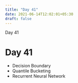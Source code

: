 ```yaml
---
title: "Day 41"
date: 2021-06-14T12:02:01+05:30
draft: false
---
```


Day 41

# Day 41

* Decision Boundary
* Quantile Bucketing
* Recurrent Neural Network